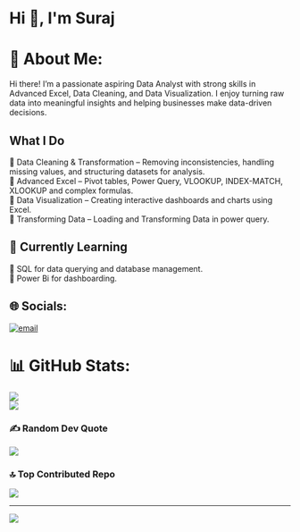 # Hi 👋, I'm Suraj

# 💫 About Me:
Hi there! I’m a passionate aspiring Data Analyst with strong skills in Advanced Excel, Data Cleaning, and Data Visualization. I enjoy turning raw data into meaningful insights and helping businesses make data-driven decisions.


## What I Do

🔹 Data Cleaning & Transformation – Removing inconsistencies, handling missing values, and structuring datasets for analysis.</br>
🔹 Advanced Excel – Pivot tables, Power Query, VLOOKUP, INDEX-MATCH, XLOOKUP and complex formulas.</br>
🔹 Data Visualization – Creating interactive dashboards and charts using Excel.</br>
🔹 Transforming Data – Loading and Transforming Data in power query.

## 🚀 Currently Learning
📌 SQL for data querying and database management.</br>
📌 Power Bi for dashboarding.

## 🌐 Socials:
[![email](https://img.shields.io/badge/Email-D14836?logo=gmail&logoColor=white)](mailto:singhsurajx95@gmail.com) 
# 📊 GitHub Stats:
![](https://github-readme-stats.vercel.app/api?username=suraj-singh-27&theme=dark&hide_border=false&include_all_commits=false&count_private=false)<br/>
![](https://nirzak-streak-stats.vercel.app/?user=suraj-singh-27&theme=dark&hide_border=false)<br/>


### ✍️ Random Dev Quote
![](https://quotes-github-readme.vercel.app/api?type=horizontal&theme=radical)

### 🔝 Top Contributed Repo
![](https://github-contributor-stats.vercel.app/api?username=suraj-singh-27&limit=5&theme=dark&combine_all_yearly_contributions=true)

---
[![](https://visitcount.itsvg.in/api?id=suraj-singh-27&icon=0&color=0)](https://visitcount.itsvg.in)



